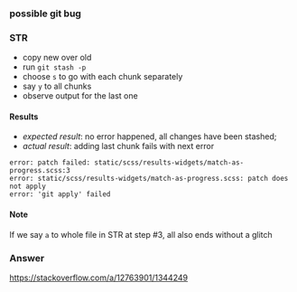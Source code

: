 ### possible git bug

### STR
* copy new over old
* run `git stash -p`
* choose `s` to go with each chunk separately
* say `y` to all chunks
* observe output for the last one

#### Results
- *expected result*: no error happened, all changes have been stashed;
- *actual result*: adding last chunk fails with next error

```
error: patch failed: static/scss/results-widgets/match-as-progress.scss:3
error: static/scss/results-widgets/match-as-progress.scss: patch does not apply
error: 'git apply' failed
```

#### Note

If we say `a` to whole file in STR at step #3, all also ends without a glitch

### Answer

https://stackoverflow.com/a/12763901/1344249
